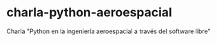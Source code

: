 # charla-python-aeroespacial
Charla "Python en la ingeniería aeroespacial a través del software libre"
